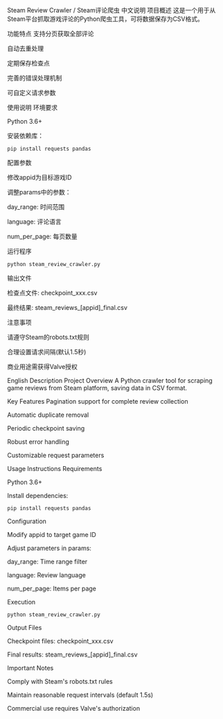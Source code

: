 Steam Review Crawler / Steam评论爬虫
中文说明
项目概述
这是一个用于从Steam平台抓取游戏评论的Python爬虫工具，可将数据保存为CSV格式。

功能特点
支持分页获取全部评论

自动去重处理

定期保存检查点

完善的错误处理机制

可自定义请求参数

使用说明
环境要求

Python 3.6+

安装依赖库：
```
pip install requests pandas
```
配置参数

修改appid为目标游戏ID

调整params中的参数：

day_range: 时间范围

language: 评论语言

num_per_page: 每页数量

运行程序

```
python steam_review_crawler.py
```

输出文件

检查点文件: checkpoint_xxx.csv

最终结果: steam_reviews_[appid]_final.csv

注意事项

请遵守Steam的robots.txt规则

合理设置请求间隔(默认1.5秒)

商业用途需获得Valve授权

English Description
Project Overview
A Python crawler tool for scraping game reviews from Steam platform, saving data in CSV format.

Key Features
Pagination support for complete review collection

Automatic duplicate removal

Periodic checkpoint saving

Robust error handling

Customizable request parameters

Usage Instructions
Requirements

Python 3.6+

Install dependencies:

```
pip install requests pandas
```

Configuration

Modify appid to target game ID

Adjust parameters in params:

day_range: Time range filter

language: Review language

num_per_page: Items per page

Execution

```
python steam_review_crawler.py
```

Output Files

Checkpoint files: checkpoint_xxx.csv

Final results: steam_reviews_[appid]_final.csv

Important Notes

Comply with Steam's robots.txt rules

Maintain reasonable request intervals (default 1.5s)

Commercial use requires Valve's authorization
